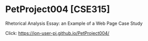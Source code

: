 # PetProject004 [CSE315]
Rhetorical Analysis Essay: an Example of a Web Page Case Study

Click: https://ion-user-pi.github.io/PetProject004/
